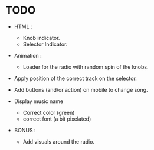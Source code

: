 # TODO
 + HTML :
 	+ Knob indicator.
 	+ Selector Indicator.
 + Animation :
 	+ Loader for the radio with random spin of the knobs.
 + Apply position of the correct track on the selector.
 + Add buttons (and/or action) on mobile to change song.
 + Display music name
 	+ Correct color (green)
 	+ correct font (a bit pixelated)

 + BONUS : 
 	+ Add visuals around the radio.